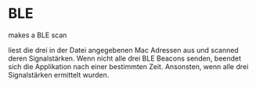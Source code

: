 # BLE
makes a BLE scan

liest die drei in der Datei angegebenen Mac Adressen aus
und scanned deren Signalstärken.
Wenn nicht alle drei BLE Beacons senden, beendet sich die Applikation 
nach einer bestimmten Zeit.
Ansonsten, wenn alle drei Signalstärken ermittelt wurden.
